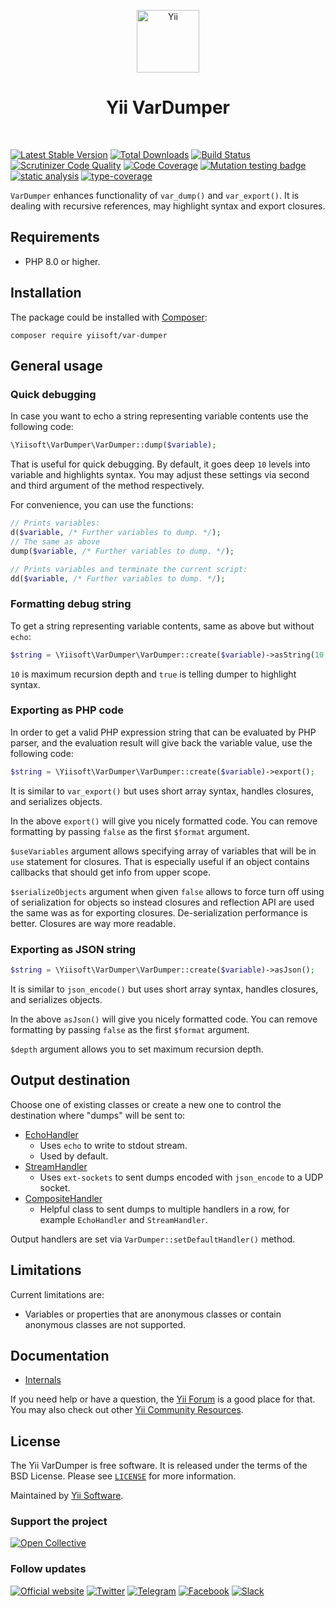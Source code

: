 <p align="center">
    <a href="https://github.com/yiisoft" target="_blank">
        <img src="https://yiisoft.github.io/docs/images/yii_logo.svg" height="100px" alt="Yii">
    </a>
    <h1 align="center">Yii VarDumper</h1>
    <br>
</p>

[![Latest Stable Version](https://poser.pugx.org/yiisoft/var-dumper/v/stable.png)](https://packagist.org/packages/yiisoft/var-dumper)
[![Total Downloads](https://poser.pugx.org/yiisoft/var-dumper/downloads.png)](https://packagist.org/packages/yiisoft/var-dumper)
[![Build Status](https://github.com/yiisoft/var-dumper/workflows/build/badge.svg)](https://github.com/yiisoft/var-dumper/actions)
[![Scrutinizer Code Quality](https://scrutinizer-ci.com/g/yiisoft/var-dumper/badges/quality-score.png?b=master)](https://scrutinizer-ci.com/g/yiisoft/var-dumper/?branch=master)
[![Code Coverage](https://scrutinizer-ci.com/g/yiisoft/var-dumper/badges/coverage.png?b=master)](https://scrutinizer-ci.com/g/yiisoft/var-dumper/?branch=master)
[![Mutation testing badge](https://img.shields.io/endpoint?style=flat&url=https%3A%2F%2Fbadge-api.stryker-mutator.io%2Fgithub.com%2Fyiisoft%2Fvar-dumper%2Fmaster)](https://dashboard.stryker-mutator.io/reports/github.com/yiisoft/var-dumper/master)
[![static analysis](https://github.com/yiisoft/var-dumper/workflows/static%20analysis/badge.svg)](https://github.com/yiisoft/var-dumper/actions?query=workflow%3A%22static+analysis%22)
[![type-coverage](https://shepherd.dev/github/yiisoft/var-dumper/coverage.svg)](https://shepherd.dev/github/yiisoft/var-dumper)

`VarDumper` enhances functionality of `var_dump()` and `var_export()`. It is dealing with recursive references,
may highlight syntax and export closures.

## Requirements

- PHP 8.0 or higher.

## Installation

The package could be installed with [Composer](https://getcomposer.org):

```shell
composer require yiisoft/var-dumper
```

## General usage

### Quick debugging

In case you want to echo a string representing variable contents use the following code:

```php
\Yiisoft\VarDumper\VarDumper::dump($variable);
```

That is useful for quick debugging. By default, it goes deep `10` levels into variable and highlights syntax. You may
adjust these settings via second and third argument of the method respectively.

For convenience, you can use the functions:

```php
// Prints variables:
d($variable, /* Further variables to dump. */);
// The same as above
dump($variable, /* Further variables to dump. */);

// Prints variables and terminate the current script:
dd($variable, /* Further variables to dump. */);
```

### Formatting debug string

To get a string representing variable contents, same as above but without `echo`:

```php
$string = \Yiisoft\VarDumper\VarDumper::create($variable)->asString(10, true);
```

`10` is maximum recursion depth and `true` is telling dumper to
highlight syntax.

### Exporting as PHP code

In order to get a valid PHP expression string that can be evaluated by PHP parser,
and the evaluation result will give back the variable value, use the following code:

```php
$string = \Yiisoft\VarDumper\VarDumper::create($variable)->export();
```

It is similar to `var_export()` but uses short array syntax, handles closures, and serializes objects.

In the above `export()` will give you nicely formatted code. You can remove formatting by passing `false` as the first
`$format` argument.

`$useVariables` argument allows specifying array of variables that will be in `use` statement for closures.
That is especially useful if an object contains callbacks that should get info from upper scope.

`$serializeObjects` argument when given `false` allows to force turn off using of serialization for objects so instead
closures and reflection API are used the same was as for exporting closures. De-serialization performance is better.
Closures are way more readable.

### Exporting as JSON string

```php
$string = \Yiisoft\VarDumper\VarDumper::create($variable)->asJson();
```

It is similar to `json_encode()` but uses short array syntax, handles closures, and serializes objects.

In the above `asJson()` will give you nicely formatted code. You can remove formatting by passing `false` as the first
`$format` argument.

`$depth` argument allows you to set maximum recursion depth.

## Output destination

Choose one of existing classes or create a new one to control the destination where "dumps" will be sent to:

- [EchoHandler](./src/Handler/EchoHandler.php)
  - Uses `echo` to write to stdout stream.
  - Used by default.
- [StreamHandler](./src/Handler/StreamHandler.php)
  - Uses `ext-sockets` to sent dumps encoded with `json_encode` to a UDP socket.
- [CompositeHandler](./src/Handler/CompositeHandler.php)
  - Helpful class to sent dumps to multiple handlers in a row, for example `EchoHandler` and `StreamHandler`.

Output handlers are set via `VarDumper::setDefaultHandler()` method.

## Limitations

Current limitations are:

- Variables or properties that are anonymous classes or contain anonymous classes are not supported.

## Documentation

- [Internals](docs/internals.md)

If you need help or have a question, the [Yii Forum](https://forum.yiiframework.com/c/yii-3-0/63) is a good place for that.
You may also check out other [Yii Community Resources](https://www.yiiframework.com/community).

## License

The Yii VarDumper is free software. It is released under the terms of the BSD License.
Please see [`LICENSE`](./LICENSE.md) for more information.

Maintained by [Yii Software](https://www.yiiframework.com/).

### Support the project

[![Open Collective](https://img.shields.io/badge/Open%20Collective-sponsor-7eadf1?logo=open%20collective&logoColor=7eadf1&labelColor=555555)](https://opencollective.com/yiisoft)

### Follow updates

[![Official website](https://img.shields.io/badge/Powered_by-Yii_Framework-green.svg?style=flat)](https://www.yiiframework.com/)
[![Twitter](https://img.shields.io/badge/twitter-follow-1DA1F2?logo=twitter&logoColor=1DA1F2&labelColor=555555?style=flat)](https://twitter.com/yiiframework)
[![Telegram](https://img.shields.io/badge/telegram-join-1DA1F2?style=flat&logo=telegram)](https://t.me/yii3ru)
[![Facebook](https://img.shields.io/badge/facebook-join-1DA1F2?style=flat&logo=facebook&logoColor=ffffff)](https://www.facebook.com/groups/yiitalk)
[![Slack](https://img.shields.io/badge/slack-join-1DA1F2?style=flat&logo=slack)](https://yiiframework.com/go/slack)
